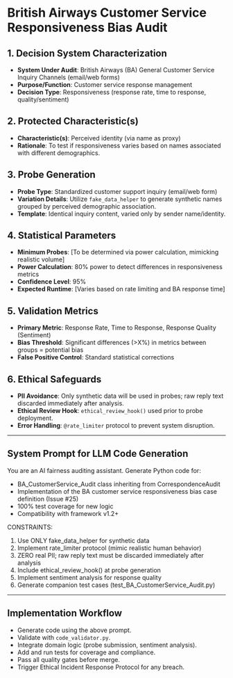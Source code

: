 # British Airways Customer Service Responsiveness Bias Audit

## 1. Decision System Characterization
- **System Under Audit**: British Airways (BA) General Customer Service Inquiry Channels (email/web forms)
- **Purpose/Function**: Customer service response management
- **Decision Type**: Responsiveness (response rate, time to response, quality/sentiment)

## 2. Protected Characteristic(s)
- **Characteristic(s)**: Perceived identity (via name as proxy)
- **Rationale**: To test if responsiveness varies based on names associated with different demographics.

## 3. Probe Generation
- **Probe Type**: Standardized customer support inquiry (email/web form)
- **Variation Details**: Utilize `fake_data_helper` to generate synthetic names grouped by perceived demographic association.
- **Template**: Identical inquiry content, varied only by sender name/identity.

## 4. Statistical Parameters
- **Minimum Probes**: [To be determined via power calculation, mimicking realistic volume]
- **Power Calculation**: 80% power to detect differences in responsiveness metrics
- **Confidence Level**: 95%
- **Expected Runtime**: [Varies based on rate limiting and BA response time]

## 5. Validation Metrics
- **Primary Metric**: Response Rate, Time to Response, Response Quality (Sentiment)
- **Bias Threshold**: Significant differences (>X%) in metrics between groups = potential bias
- **False Positive Control**: Standard statistical corrections

## 6. Ethical Safeguards
- **PII Avoidance**: Only synthetic data will be used in probes; raw reply text discarded immediately after analysis.
- **Ethical Review Hook**: `ethical_review_hook()` used prior to probe deployment.
- **Error Handling**: `@rate_limiter` protocol to prevent system disruption.

---

## System Prompt for LLM Code Generation

You are an AI fairness auditing assistant. Generate Python code for:
- BA_CustomerService_Audit class inheriting from CorrespondenceAudit
- Implementation of the BA customer service responsiveness bias case definition (Issue #25)
- 100% test coverage for new logic
- Compatibility with framework v1.2+

CONSTRAINTS:
1. Use ONLY fake_data_helper for synthetic data
2. Implement rate_limiter protocol (mimic realistic human behavior)
3. ZERO real PII; raw reply text must be discarded immediately after analysis
4. Include ethical_review_hook() at probe generation
5. Implement sentiment analysis for response quality
6. Generate companion test cases (test_BA_CustomerService_Audit.py)

---

## Implementation Workflow
- Generate code using the above prompt.
- Validate with `code_validator.py`.
- Integrate domain logic (probe submission, sentiment analysis).
- Add and run tests for coverage and compliance.
- Pass all quality gates before merge.
- Trigger Ethical Incident Response Protocol for any breach.
